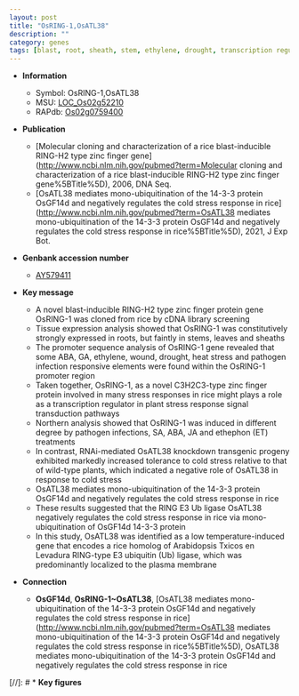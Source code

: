 ```yaml
---
layout: post
title: "OsRING-1,OsATL38"
description: ""
category: genes
tags: [blast, root, sheath, stem, ethylene, drought, transcription regulator,  ja , tolerance, cold stress, stress, cold, plasma membrane, Ubiquitin, stress response]
---
```


* **Information**  
    + Symbol: OsRING-1,OsATL38  
    + MSU: [LOC_Os02g52210](http://rice.uga.edu/cgi-bin/ORF_infopage.cgi?orf=LOC_Os02g52210)  
    + RAPdb: [Os02g0759400](https://rapdb.dna.affrc.go.jp/locus/?name=Os02g0759400)  

* **Publication**  
    + [Molecular cloning and characterization of a rice blast-inducible RING-H2 type zinc finger gene](http://www.ncbi.nlm.nih.gov/pubmed?term=Molecular cloning and characterization of a rice blast-inducible RING-H2 type zinc finger gene%5BTitle%5D), 2006, DNA Seq.
    + [OsATL38 mediates mono-ubiquitination of the 14-3-3 protein OsGF14d and negatively regulates the cold stress response in rice](http://www.ncbi.nlm.nih.gov/pubmed?term=OsATL38 mediates mono-ubiquitination of the 14-3-3 protein OsGF14d and negatively regulates the cold stress response in rice%5BTitle%5D), 2021, J Exp Bot.

* **Genbank accession number**  
    + [AY579411](http://www.ncbi.nlm.nih.gov/nuccore/AY579411)

* **Key message**  
    + A novel blast-inducible RING-H2 type zinc finger protein gene OsRING-1 was cloned from rice by cDNA library screening
    + Tissue expression analysis showed that OsRING-1 was constitutively strongly expressed in roots, but faintly in stems, leaves and sheaths
    + The promoter sequence analysis of OsRING-1 gene revealed that some ABA, GA, ethylene, wound, drought, heat stress and pathogen infection responsive elements were found within the OsRING-1 promoter region
    + Taken together, OsRING-1, as a novel C3H2C3-type zinc finger protein involved in many stress responses in rice might plays a role as a transcription regulator in plant stress response signal transduction pathways
    + Northern analysis showed that OsRING-1 was induced in different degree by pathogen infections, SA, ABA, JA and ethephon (ET) treatments
    + In contrast, RNAi-mediated OsATL38 knockdown transgenic progeny exhibited markedly increased tolerance to cold stress relative to that of wild-type plants, which indicated a negative role of OsATL38 in response to cold stress
    + OsATL38 mediates mono-ubiquitination of the 14-3-3 protein OsGF14d and negatively regulates the cold stress response in rice
    + These results suggested that the RING E3 Ub ligase OsATL38 negatively regulates the cold stress response in rice via mono-ubiquitination of OsGF14d 14-3-3 protein
    + In this study, OsATL38 was identified as a low temperature-induced gene that encodes a rice homolog of Arabidopsis T<a8><ae>xicos en Levadura RING-type E3 ubiquitin (Ub) ligase, which was predominantly localized to the plasma membrane

* **Connection**  
    + __OsGF14d__, __OsRING-1~OsATL38__, [OsATL38 mediates mono-ubiquitination of the 14-3-3 protein OsGF14d and negatively regulates the cold stress response in rice](http://www.ncbi.nlm.nih.gov/pubmed?term=OsATL38 mediates mono-ubiquitination of the 14-3-3 protein OsGF14d and negatively regulates the cold stress response in rice%5BTitle%5D), OsATL38 mediates mono-ubiquitination of the 14-3-3 protein OsGF14d and negatively regulates the cold stress response in rice

[//]: # * **Key figures**  


